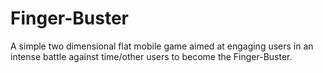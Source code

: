 # Finger-Buster
A simple two dimensional flat mobile game aimed at engaging users in an intense battle against time/other users to become the Finger-Buster.
